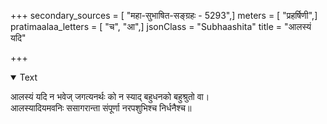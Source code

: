 +++
secondary_sources = [ "महा-सुभाषित-सङ्ग्रहः - 5293",]
meters = [ "प्रहर्षिणी",]
pratimaalaa_letters = [ "च", "आ",]
jsonClass = "Subhaashita"
title = "आलस्यं यदि"

+++

<details open><summary>Text</summary>

आलस्यं यदि न भवेज् जगत्यनर्थः को न स्याद् बहुधनको बहुश्रुतो वा।  
आलस्यादियमवनिः ससागरान्ता संपूर्णा नरपशुभिश्च निर्धनैश्च॥
</details>
